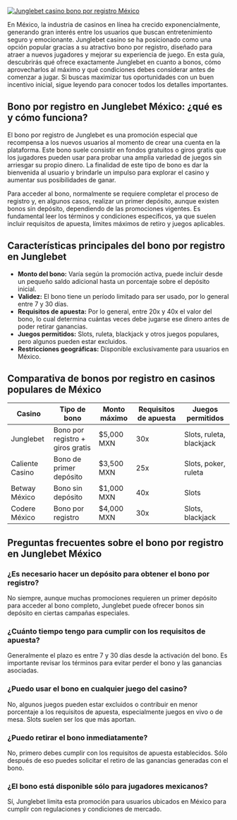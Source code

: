 [![Junglebet casino bono por registro México](https://123-caf.pages.dev/gitsignup.png)](https://vrmoo.ru/Bt82HjjY)

<p>En México, la industria de casinos en línea ha crecido exponencialmente, generando gran interés entre los usuarios que buscan entretenimiento seguro y emocionante. Junglebet casino se ha posicionado como una opción popular gracias a su atractivo bono por registro, diseñado para atraer a nuevos jugadores y mejorar su experiencia de juego. En esta guía, descubrirás qué ofrece exactamente Junglebet en cuanto a bonos, cómo aprovecharlos al máximo y qué condiciones debes considerar antes de comenzar a jugar. Si buscas maximizar tus oportunidades con un buen incentivo inicial, sigue leyendo para conocer todos los detalles importantes.</p>  <h2>Bono por registro en Junglebet México: ¿qué es y cómo funciona?</h2> <p>El bono por registro de Junglebet es una promoción especial que recompensa a los nuevos usuarios al momento de crear una cuenta en la plataforma. Este bono suele consistir en fondos gratuitos o giros gratis que los jugadores pueden usar para probar una amplia variedad de juegos sin arriesgar su propio dinero. La finalidad de este tipo de bono es dar la bienvenida al usuario y brindarle un impulso para explorar el casino y aumentar sus posibilidades de ganar.</p> <p>Para acceder al bono, normalmente se requiere completar el proceso de registro y, en algunos casos, realizar un primer depósito, aunque existen bonos sin depósito, dependiendo de las promociones vigentes. Es fundamental leer los términos y condiciones específicos, ya que suelen incluir requisitos de apuesta, límites máximos de retiro y juegos aplicables.</p>  <h2>Características principales del bono por registro en Junglebet</h2> <ul>   <li><strong>Monto del bono:</strong> Varía según la promoción activa, puede incluir desde un pequeño saldo adicional hasta un porcentaje sobre el depósito inicial.</li>   <li><strong>Validez:</strong> El bono tiene un período limitado para ser usado, por lo general entre 7 y 30 días.</li>   <li><strong>Requisitos de apuesta:</strong> Por lo general, entre 20x y 40x el valor del bono, lo cual determina cuántas veces debe jugarse ese dinero antes de poder retirar ganancias.</li>   <li><strong>Juegos permitidos:</strong> Slots, ruleta, blackjack y otros juegos populares, pero algunos pueden estar excluidos.</li>   <li><strong>Restricciones geográficas:</strong> Disponible exclusivamente para usuarios en México.</li> </ul>  <h2>Comparativa de bonos por registro en casinos populares de México</h2> <table>   <thead>     <tr>       <th>Casino</th>       <th>Tipo de bono</th>       <th>Monto máximo</th>       <th>Requisitos de apuesta</th>       <th>Juegos permitidos</th>     </tr>   </thead>   <tbody>     <tr>       <td>Junglebet</td>       <td>Bono por registro + giros gratis</td>       <td>$5,000 MXN</td>       <td>30x</td>       <td>Slots, ruleta, blackjack</td>     </tr>     <tr>       <td>Caliente Casino</td>       <td>Bono de primer depósito</td>       <td>$3,500 MXN</td>       <td>25x</td>       <td>Slots, poker, ruleta</td>     </tr>     <tr>       <td>Betway México</td>       <td>Bono sin depósito</td>       <td>$1,000 MXN</td>       <td>40x</td>       <td>Slots</td>     </tr>     <tr>       <td>Codere México</td>       <td>Bono por registro</td>       <td>$4,000 MXN</td>       <td>30x</td>       <td>Slots, blackjack</td>     </tr>   </tbody> </table>  <h2>Preguntas frecuentes sobre el bono por registro en Junglebet México</h2> <h3>¿Es necesario hacer un depósito para obtener el bono por registro?</h3> <p>No siempre, aunque muchas promociones requieren un primer depósito para acceder al bono completo, Junglebet puede ofrecer bonos sin depósito en ciertas campañas especiales.</p>  <h3>¿Cuánto tiempo tengo para cumplir con los requisitos de apuesta?</h3> <p>Generalmente el plazo es entre 7 y 30 días desde la activación del bono. Es importante revisar los términos para evitar perder el bono y las ganancias asociadas.</p>  <h3>¿Puedo usar el bono en cualquier juego del casino?</h3> <p>No, algunos juegos pueden estar excluidos o contribuir en menor porcentaje a los requisitos de apuesta, especialmente juegos en vivo o de mesa. Slots suelen ser los que más aportan.</p>  <h3>¿Puedo retirar el bono inmediatamente?</h3> <p>No, primero debes cumplir con los requisitos de apuesta establecidos. Sólo después de eso puedes solicitar el retiro de las ganancias generadas con el bono.</p>  <h3>¿El bono está disponible sólo para jugadores mexicanos?</h3> <p>Sí, Junglebet limita esta promoción para usuarios ubicados en México para cumplir con regulaciones y condiciones de mercado.</p>